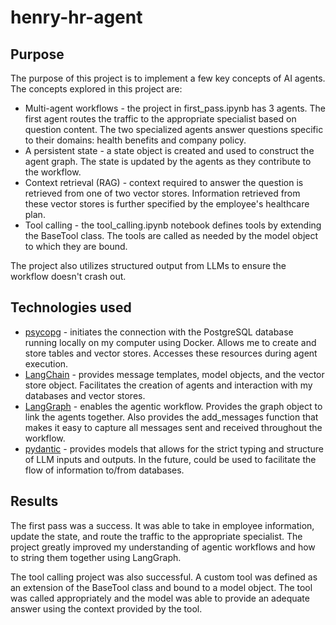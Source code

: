 # henry-hr-agent

## Purpose
The purpose of this project is to implement a few key concepts of AI agents. The concepts explored in this project are:
- Multi-agent workflows - the project in first_pass.ipynb has 3 agents. The first agent routes the traffic to the appropriate specialist based on question content. The two specialized agents answer questions specific to their domains: health benefits and company policy.
- A persistent state - a state object is created and used to construct the agent graph. The state is updated by the agents as they contribute to the workflow.
- Context retrieval (RAG) - context required to answer the question is retrieved from one of two vector stores. Information retrieved from these vector stores is further specified by the employee's healthcare plan.
- Tool calling - the tool_calling.ipynb notebook defines tools by extending the BaseTool class. The tools are called as needed by the model object to which they are bound.

The project also utilizes structured output from LLMs to ensure the workflow doesn't crash out.

## Technologies used
- [psycopg](https://www.psycopg.org/psycopg3/docs/index.html) - initiates the connection with the PostgreSQL database running locally on my computer using Docker. Allows me to create and store tables and vector stores. Accesses these resources during agent execution.
- [LangChain](https://www.langchain.com/) - provides message templates, model objects, and the vector store object. Facilitates the creation of agents and interaction with my databases and vector stores.
- [LangGraph](https://www.langchain.com/langgraph) - enables the agentic workflow. Provides the graph object to link the agents together. Also provides the add_messages function that makes it easy to capture all messages sent and received throughout the workflow.
- [pydantic](https://docs.pydantic.dev/latest/) - provides models that allows for the strict typing and structure of LLM inputs and outputs. In the future, could be used to facilitate the flow of information to/from databases.

## Results
The first pass was a success. It was able to take in employee information, update the state, and route the traffic to the appropriate specialist. The project greatly improved my understanding of agentic workflows and how to string them together using LangGraph.

The tool calling project was also successful. A custom tool was defined as an extension of the BaseTool class and bound to a model object. The tool was called appropriately and the model was able to provide an adequate answer using the context provided by the tool.
